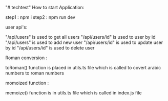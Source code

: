 "# techtest" 
How to start Application:

step1 : npm i
step2 : npm run dev

user api's:

"/api/users" is used to get all users
"/api/users/id" is used to user by id
"/api/users" is used to add new user
"/api/users/id" is used to update user by id
"/api/users/id" is used to delete  user


Roman conversion :

toRoman() function is placed in utils.ts file which is called to covert arabic numbers to roman numbers

momoized function :

memoize()  function is in utils.ts file which is called in index.js file


